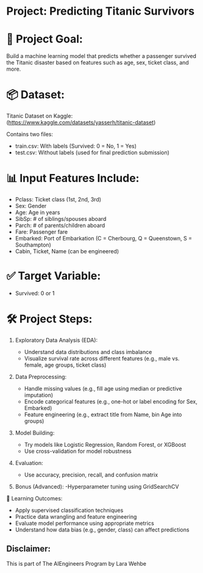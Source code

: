 # Project: Predicting Titanic Survivors

# 🧠 Project Goal:
Build a machine learning model that predicts whether a passenger survived the Titanic disaster based on features such as age, sex, ticket class, and more.

# 📦 Dataset:
Titanic Dataset on Kaggle: (https://www.kaggle.com/datasets/yasserh/titanic-dataset)

Contains two files:
- train.csv: With labels (Survived: 0 = No, 1 = Yes)
- test.csv: Without labels (used for final prediction submission)

# 📊 Input Features Include:
- Pclass: Ticket class (1st, 2nd, 3rd)
- Sex: Gender
- Age: Age in years
- SibSp: # of siblings/spouses aboard
- Parch: # of parents/children aboard
- Fare: Passenger fare
- Embarked: Port of Embarkation (C = Cherbourg, Q = Queenstown, S = Southampton)
- Cabin, Ticket, Name (can be engineered)

# ✅ Target Variable:
- Survived: 0 or 1

# 🛠️ Project Steps:
1. Exploratory Data Analysis (EDA):
    - Understand data distributions and class imbalance
    - Visualize survival rate across different features (e.g., male vs. female, age groups, ticket class)
2. Data Preprocessing:
    - Handle missing values (e.g., fill age using median or predictive imputation)
    - Encode categorical features (e.g., one-hot or label encoding for Sex, Embarked)
    - Feature engineering (e.g., extract title from Name, bin Age into groups)
3. Model Building:
     - Try models like Logistic Regression, Random Forest, or XGBoost
     - Use cross-validation for model robustness

4. Evaluation:
     - Use accuracy, precision, recall, and confusion matrix

5. Bonus (Advanced):
       -Hyperparameter tuning using GridSearchCV



📌 Learning Outcomes:
- Apply supervised classification techniques
- Practice data wrangling and feature engineering
- Evaluate model performance using appropriate metrics
- Understand how data bias (e.g., gender, class) can affect predictions

## Disclaimer: 
This is part of The AIEngineers Program by Lara Wehbe
